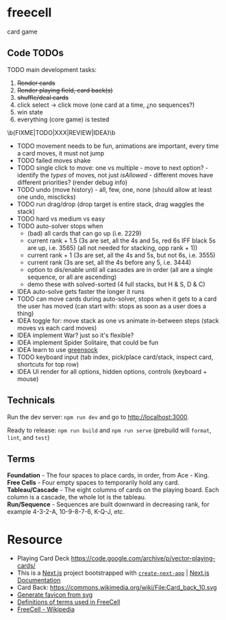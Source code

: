 # freecell

card game

## Code TODOs

TODO main development tasks:

1. ~~Render cards~~
1. ~~Render playing field, card back(s)~~
1. ~~shuffle/deal cards~~
1. click select -> click move (one card at a time, ¿no sequences?)
1. win state
1. everything (core game) is tested

\b(FIXME|TODO|XXX|REVIEW|IDEA)\b

- TODO movement needs to be fun, animations are important, every time a card moves, it must not jump
- TODO failed moves shake
- TODO single click to move: one vs multiple - move to next option? - identify the _types_ of moves, not just _isAllowed_ - different moves have different priorities? (render debug info)
- TODO undo (move history) - all, few, one, none (should allow at least one undo, misclicks)
- TODO run drag/drop (drop target is entire stack, drag waggles the stack)
- TODO hard vs medium vs easy
- TODO auto-solver stops when
  - (bad) all cards that can go up (i.e. 2229)
  - current rank + 1.5 (3s are set, all the 4s and 5s, red 6s IFF black 5s are up, i.e. 3565) (all not needed for stacking, opp rank + 1))
  - current rank + 1 (3s are set, all the 4s and 5s, but not 6s, i.e. 3555)
  - current rank (3s are set, all the 4s before any 5, i.e. 3444)
  - option to dis/enable until all cascades are in order (all are a single sequence, or all are ascending)
  - demo these with solved-sorted (4 full stacks, but H & S, D & C)
- IDEA auto-solve gets faster the longer it runs
- TODO can move cards during auto-solver, stops when it gets to a card the user has moved (can start with: stops as soon as a user does a thing)
- IDEA toggle for: move stack as one vs animate in-between steps (stack moves vs each card moves)
- IDEA implement War? just so it's flexible?
- IDEA implement Spider Solitaire, that could be fun
- IDEA learn to use [greensock](https://css-tricks.com/how-to-animate-on-the-web-with-greensock/)
- TODO keyboard input (tab index, pick/place card/stack, inspect card, shortcuts for top row)
- IDEA UI render for all options, hidden options, controls (keyboard + mouse)

## Technicals

Run the dev server: `npm run dev` and go to [http://localhost:3000](http://localhost:3000).

Ready to release: `npm run build` and `npm run serve` (prebuild will `format`, `lint`, and `test`)

## Terms

**Foundation** - The four spaces to place cards, in order, from Ace - King. \
**Free Cells** - Four empty spaces to temporarily hold any card. \
**Tableau/Cascade** - The eight columns of cards on the playing board. Each column is a cascade, the whole lot is the tableau. \
**Run/Sequence** - Sequences are built downward in decreasing rank, for example 4-3-2-A, 10-9-8-7-6, K-Q-J, etc.

# Resource

- Playing Card Deck https://code.google.com/archive/p/vector-playing-cards/
- This is a [Next.js](https://nextjs.org/) project bootstrapped with [`create-next-app`](https://github.com/vercel/next.js/tree/canary/packages/create-next-app) | [Next.js Documentation](https://nextjs.org/docs)
- Card Back: https://commons.wikimedia.org/wiki/File:Card_back_10.svg
- [Generate favicon from svg](https://svg2ico.com/)
- [Definitions of terms used in FreeCell](https://mobilityware.helpshift.com/hc/en/12-freecell/faq/3459-definitions-of-terms-used-in-freecell/)
- [FreeCell - Wikipedia](https://en.wikipedia.org/wiki/FreeCell)
